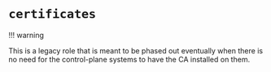 # `certificates`

!!! warning

   This is a legacy role that is meant to be phased out eventually when there
   is no need for the control-plane systems to have the CA installed on them.
